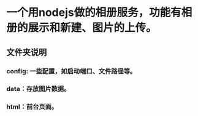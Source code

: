 # 一个用nodejs做的相册服务，功能有相册的展示和新建、图片的上传。

## 文件夹说明

### config: 一些配置，如启动端口、文件路径等。

### data：存放图片数据。

### html：前台页面。
